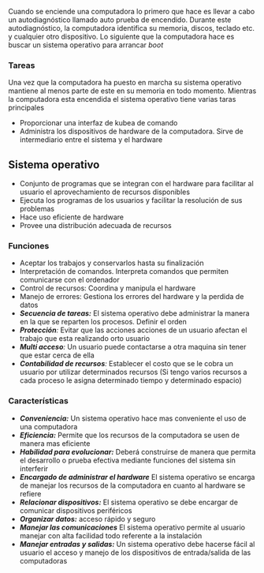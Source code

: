 Cuando se enciende una computadora lo primero que hace es llevar a cabo un autodiagnóstico llamado auto prueba de encendido. Durante este autodiagnóstico, la computadora identifica su memoria, discos, teclado etc. y cualquier otro dispositivo. Lo siguiente que la computadora hace es buscar un sistema operativo para arrancar *boot*

### Tareas
Una vez que la computadora ha puesto en marcha su sistema operativo mantiene al menos parte de este en su memoria en todo momento. Mientras la computadora esta encendida el sistema operativo tiene varias taras principales
- Proporcionar una interfaz de kubea de comando
- Administra los dispositivos de hardware de la computadora. Sirve de intermediario entre el sistema y el hardware

## Sistema operativo
- Conjunto de programas que se integran con el hardware para facilitar al usuario el aprovechamiento de recursos disponibles
- Ejecuta los programas de los usuarios y facilitar la resolución de sus problemas
- Hace uso eficiente de hardware
- Provee una distribución adecuada de recursos

### Funciones
- Aceptar los trabajos y conservarlos hasta su finalización
- Interpretación de comandos. Interpreta comandos que permiten comunicarse con el ordenador
- Control de recursos: Coordina y manipula el hardware 
- Manejo de errores: Gestiona los errores del hardware y la perdida de datos
- ***Secuencia de tareas:*** El sistema operativo debe administrar la manera en la que se reparten los procesos. Definir el orden 
- ***Protección**:* Evitar que las acciones acciones de un usuario afectan el trabajo que esta realizando orto usuario
- ***Multi acceso**:* Un usuario puede contactarse a otra maquina sin tener que estar cerca de ella
- ***Contabilidad de recursos**:* Establecer el costo que se le cobra un usuario por utilizar determinados recursos (Si tengo varios recursos a cada proceso le asigna determinado tiempo y determinado espacio)
### Características
- ***Conveniencia:*** Un sistema operativo hace mas conveniente el uso de una computadora
- ***Eficiencia:*** Permite que los recursos de la computadora se usen de manera mas eficiente
- ***Habilidad para evolucionar:*** Deberá construirse de manera que permita el desarrollo o prueba efectiva mediante funciones del sistema sin interferir
- ***Encargado de administrar el hardware*** El sistema operativo se encarga de manejar los recursos de la computadora en cuanto al hardware se refiere
- ***Relacionar dispositivos:*** El sistema operativo se debe encargar de comunicar dispositivos periféricos
- ***Organizar datos:*** acceso rápido y seguro
- ***Manejar las comunicaciones*** El sistema operativo permite al usuario manejar con alta facilidad todo referente a la instalación
- ***Manejar entradas y salidas:*** Un sistema operativo debe hacerse fácil al usuario el acceso y manejo de los dispositivos de entrada/salida de las computadoras